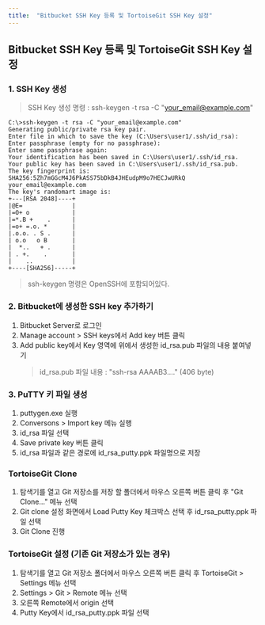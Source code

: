```yaml
---
title:  "Bitbucket SSH Key 등록 및 TortoiseGit SSH Key 설정"
---
```


## Bitbucket SSH Key 등록 및 TortoiseGit SSH Key 설정

### 1. SSH Key 생성
> SSH Key 생성 명령 : ssh-keygen -t rsa -C "your_email@example.com"

```
C:\>ssh-keygen -t rsa -C "your_email@example.com"
Generating public/private rsa key pair.
Enter file in which to save the key (C:\Users\user1/.ssh/id_rsa):
Enter passphrase (empty for no passphrase):
Enter same passphrase again:
Your identification has been saved in C:\Users\user1/.ssh/id_rsa.
Your public key has been saved in C:\Users\user1/.ssh/id_rsa.pub.
The key fingerprint is:
SHA256:5Zh7mGGcM4J6PkASS75bDkB4JHEudpM9o7HECJwURkQ your_email@example.com
The key's randomart image is:
+---[RSA 2048]----+
|@E=              |
|=O+ o            |
|=*.B +    .      |
|=o+ =.o. *       |
|.o.o. . S .      |
| o.o   o B       |
|  *..   + .      |
| . +.    .       |
|    ..           |
+----[SHA256]-----+
```

> ssh-keygen 명령은 OpenSSH에 포함되어있다.


### 2. Bitbucket에 생성한 SSH key 추가하기
1. Bitbucket Server로 로그인
1. Manage account > SSH keys에서 Add key 버튼 클릭
1. Add public key에서 Key 영역에 위에서 생성한 id_rsa.pub 파일의 내용 붙여넣기
    > id_rsa.pub 파일 내용 : "ssh-rsa AAAAB3...." (406 byte)


### 3. PuTTY 키 파일 생성
1. puttygen.exe 실행
1. Conversons > Import key 메뉴 실행
1. id_rsa 파일 선택
1. Save private key 버튼 클릭
1. id_rsa 파일과 같은 경로에 id_rsa_putty.ppk 파일명으로 저장


### TortoiseGit Clone
1. 탐색기를 열고 Git 저장소를 저장 할 폴더에서 마우스 오른쪽 버튼 클릭 후 "Git Clone..." 메뉴 선택
1. Git clone 설정 화면에서 Load Putty Key 체크박스 선택 후 id_rsa_putty.ppk 파일 선택
1. Git Clone 진행


### TortoiseGit 설정 (기존 Git 저장소가 있는 경우)
1. 탐색기를 열고 Git 저장소 폴더에서 마우스 오른쪽 버튼 클릭 후 TortoiseGit > Settings 메뉴 선택
1. Settings > Git > Remote 메뉴 선택
1. 오른쪽 Remote에서 origin 선택
1. Putty Key에서 id_rsa_putty.ppk 파일 선택
